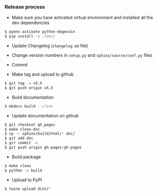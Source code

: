 ### Release process

* Make sure you have activated virtual environment and installed all the dev dependencies

```bash
$ pyenv activate python-dogecoin
$ pip install -e .[dev]
```

* Update Changelog (`changelog.md` file)

* Change version numbers in `setup.py` and `sphinx/source/conf.py` files

* Commit

* Make tag and upload to github

```bash
$ git tag -a vX.X
$ git push origin vX.X
```

* Build documentation

```bash
$ mkdocs build --clean
```

* Update documentation on github

```bash
$ git checkout gh_pages
$ make clean-doc
$ cp -r sphinx/build/html/* doc/
$ git add doc
$ git commit -a
$ git push origin gh-pages:gh-pages
```

* Build package

```bash
$ make clean
$ python -m build
```

* Upload to PyPI

```bash
$ twine upload dist/*
```
